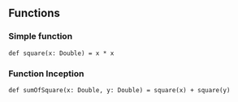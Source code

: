 ## Functions
### Simple function
``` 
def square(x: Double) = x * x
```
### Function Inception
``` 
def sumOfSquare(x: Double, y: Double) = square(x) + square(y)
```
<!--stackedit_data:
eyJoaXN0b3J5IjpbOTIxNTM3ODg0XX0=
-->